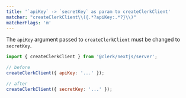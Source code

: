 ```yaml
---
title: '`apiKey` -> `secretKey` as param to createClerkClient'
matcher: "createClerkClient\\({.*?apiKey:.*?}\\)"
matcherFlags: 'm'
---
```


The `apiKey` argument passed to `createClerkClient` must be changed to `secretKey`.

```js
import { createClerkClient } from '@clerk/nextjs/server';

// before
createClerkClient({ apiKey: '...' });

// after
createClerkClient({ secretKey: '...' });
```
